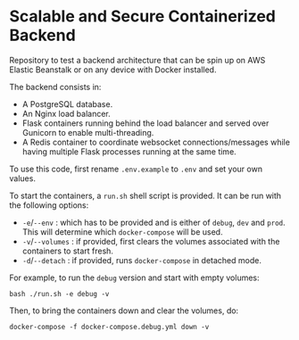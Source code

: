 # Scalable and Secure Containerized Backend

Repository to test a backend architecture that can be spin up on AWS Elastic Beanstalk or on any device with Docker installed.

The backend consists in:

- A PostgreSQL database.
- An Nginx load balancer.
- Flask containers running behind the load balancer and served over Gunicorn to enable multi-threading.
- A Redis container to coordinate websocket connections/messages while having multiple Flask processes running at the same time.

To use this code, first rename `.env.example` to `.env` and set your own values.

To start the containers, a `run.sh` shell script is provided. It can be run with the following options: 

- `-e`/`--env` : which has to be provided and is either of `debug`, `dev` and `prod`. This will determine which `docker-compose` will be used.
- `-v`/`--volumes` : if provided, first clears the volumes associated with the containers to start fresh.
- `-d`/`--detach` : if provided, runs `docker-compose` in detached mode.

For example, to run the `debug` version and start with empty volumes:

```
bash ./run.sh -e debug -v
```

Then, to bring the containers down and clear the volumes, do:

```
docker-compose -f docker-compose.debug.yml down -v
```

